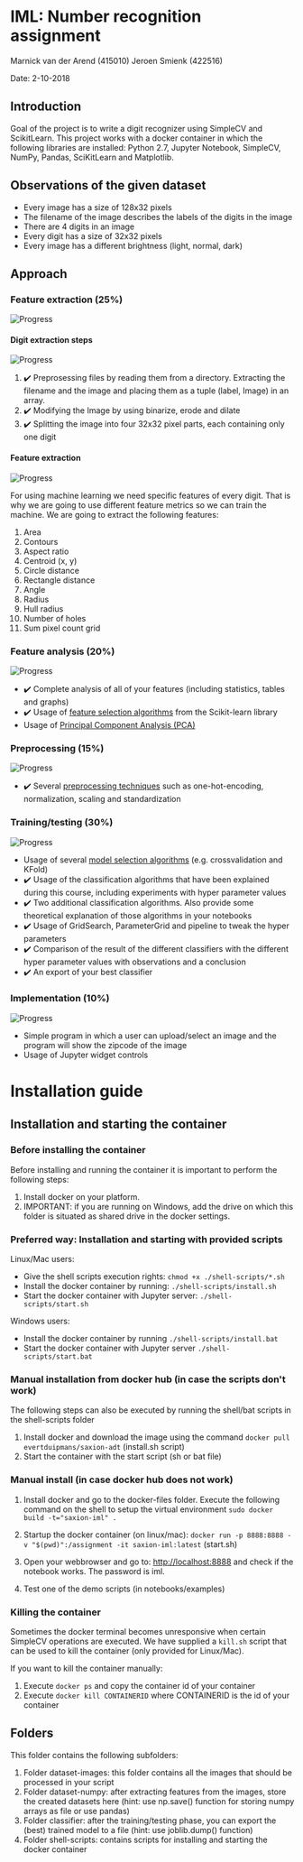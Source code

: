 # IML: Number recognition assignment
Marnick van der Arend (415010) 
Jeroen Smienk (422516)

Date: 2-10-2018

## Introduction

Goal of the project is to write a digit recognizer using SimpleCV and ScikitLearn. This project works with a docker container in which the following libraries are installed: Python 2.7, Jupyter Notebook, SimpleCV, NumPy, Pandas, SciKitLearn and Matplotlib. 

## Observations of the given dataset
- Every image has a size of 128x32 pixels
- The filename of the image describes the labels of the digits in the image
- There are 4 digits in an image
- Every digit has a size of 32x32 pixels
- Every image has a different brightness (light, normal, dark)

## Approach

### Feature extraction (25%)

![Progress](http://progressed.io/bar/98)

#### Digit extraction steps

![Progress](http://progressed.io/bar/100)

1. ✔️ Preprosessing files by reading them from a directory. Extracting the filename and the image and placing them as a tuple (label, Image) in an array.
2. ✔️ Modifying the Image by using binarize, erode and dilate
3. ✔️ Splitting the image into four 32x32 pixel parts, each containing only one digit

#### Feature extraction

![Progress](http://progressed.io/bar/95)

For using machine learning we need specific features of every digit. That is why we are going to use different feature metrics so we can train the machine. We are going to extract the following features:

1. Area
2. Contours
3. Aspect ratio
4. Centroid (x, y)
5. Circle distance
6. Rectangle distance
7. Angle
8. Radius
9. Hull radius
10. Number of holes
11. Sum pixel count grid

### Feature analysis (20%)

![Progress](http://progressed.io/bar/75)

- ✔️ Complete analysis of all of your features (including statistics, tables and graphs)
- ✔️ Usage of [feature selection algorithms][feature selection] from the Scikit-learn library
- Usage of [Principal Component Analysis (PCA)][pca]

### Preprocessing (15%)

![Progress](http://progressed.io/bar/100)

- ✔️ Several [preprocessing techniques][preprocessing] such as one-hot-encoding, normalization, scaling and standardization

### Training/testing (30%)

![Progress](http://progressed.io/bar/90)

- Usage of several [model selection algorithms][msa] (e.g. crossvalidation and KFold)
- ✔️ Usage of the classification algorithms that have been explained during this course, including experiments with hyper parameter values
- ✔️ Two additional classification algorithms. Also provide some theoretical explanation of those algorithms in your notebooks
- ✔️ Usage of GridSearch, ParameterGrid and pipeline to tweak the hyper parameters
- ✔️ Comparison of the result of the different classifiers with the different hyper parameter values with observations and a conclusion
- ✔️ An export of your best classifier

### Implementation (10%)

![Progress](http://progressed.io/bar/95)

- Simple program in which a user can upload/select an image and the program will show the zipcode of the image
- Usage of Jupyter widget controls

# Installation guide

## Installation and starting the container

### Before installing the container
Before installing and running the container it is important to perform the following steps:
1. Install docker on your platform.
2. IMPORTANT: if you are running on Windows, add the drive on which this folder is situated as shared drive in the docker settings.

### Preferred way: Installation and starting with provided scripts
Linux/Mac users:
- Give the shell scripts execution rights: ```chmod +x ./shell-scripts/*.sh```
- Install the docker container by running: ```./shell-scripts/install.sh```
- Start the docker container with Jupyter server: ```./shell-scripts/start.sh```

Windows users:
- Install the docker container by running ```./shell-scripts/install.bat```
- Start the docker container with Jupyter server ```./shell-scripts/start.bat```

### Manual installation from docker hub (in case the scripts don't work)
The following steps can also be executed by running the shell/bat scripts in the shell-scripts folder
1. Install docker and download the image using the command ```docker pull evertduipmans/saxion-adt``` (install.sh script)
2. Start the container with the start script (sh or bat file)

### Manual install (in case docker hub does not work)
1. Install docker and go to the docker-files folder. Execute the following command on the shell to setup the virtual environment
   ```sudo docker build -t="saxion-iml" .```

2. Startup the docker container (on linux/mac):
   ```docker run -p 8888:8888 -v "$(pwd)":/assignment -it saxion-iml:latest``` (start.sh)

3. Open your webbrowser and go to: [http://localhost:8888](http://localhost:8888) and check if the notebook works. The password is iml.

4. Test one of the demo scripts (in notebooks/examples)

### Killing the container
Sometimes the docker terminal becomes unresponsive when certain SimpleCV operations are executed. We have supplied a ```kill.sh``` script that can be used to kill the container (only provided for Linux/Mac). 

If you want to kill the container manually:
1. Execute ```docker ps``` and copy the container id of your container
2. Execute ```docker kill CONTAINERID``` where CONTAINERID is the id of your container

## Folders
This folder contains the following subfolders:

1. Folder dataset-images: this folder contains all the images that should be processed in your script
2. Folder dataset-numpy: after extracting features from the images, store the created datasets here (hint: use np.save() function for storing numpy arrays as file or use pandas)
3. Folder classifier: after the training/testing phase, you can export the (best) trained model to a file (hint: use joblib.dump() function)
4. Folder shell-scripts: contains scripts for installing and starting the docker container

[feature selection]: http://scikit-learn.org/stable/modules/feature_selection.html
[pca]: https://en.wikipedia.org/wiki/Principal_component_analysis
[preprocessing]: http://scikit-learn.org/stable/modules/preprocessing.html
[msa]: http://scikit-learn.org/stable/tutorial/statistical_inference/model_selection.html
